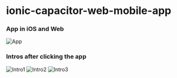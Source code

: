 # ionic-capacitor-web-mobile-app

### App in iOS and Web
![App](https://github.com/dalelantowork/ionic-capacitor-web-mobile-app/tree/main/public/images/App.png?raw=true)

### Intros after clicking the app
![Intro1](https://github.com/dalelantowork/ionic-capacitor-web-mobile-app/tree/main/public/images/Intro1.png?raw=true)
![Intro2](https://github.com/dalelantowork/ionic-capacitor-web-mobile-app/tree/main/public/images/Intro2.png?raw=true)
![Intro3](https://github.com/dalelantowork/ionic-capacitor-web-mobile-app/tree/main/public/images/Intro3.png?raw=true)
